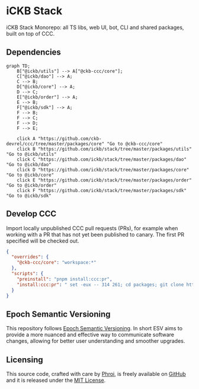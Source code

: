 # iCKB Stack

iCKB Stack Monorepo: all TS libs, web UI, bot, CLI and shared packages, built on top of CCC.

## Dependencies

```mermaid
graph TD;
    B["@ickb/utils"] --> A["@ckb-ccc/core"];
    C["@ickb/dao"] --> A;
    C --> B;
    D["@ickb/core"] --> A;
    D --> C;
    E["@ickb/order"] --> A;
    E --> B;
    F["@ickb/sdk"] --> A;
    F --> B;
    F --> C;
    F --> D;
    F --> E;

    click A "https://github.com/ckb-devrel/ccc/tree/master/packages/core" "Go to @ckb-ccc/core"
    click B "https://github.com/ickb/stack/tree/master/packages/utils" "Go to @ickb/utils"
    click C "https://github.com/ickb/stack/tree/master/packages/dao" "Go to @ickb/dao"
    click D "https://github.com/ickb/stack/tree/master/packages/core" "Go to @ickb/core"
    click E "https://github.com/ickb/stack/tree/master/packages/order" "Go to @ickb/order"
    click F "https://github.com/ickb/stack/tree/master/packages/sdk" "Go to @ickb/sdk"
```

## Develop CCC

Import locally unpublished CCC pull requests (PRs), for example when working with a PR that has not yet been published to canary. The first PR specified will be checked out.

```json
{
  "overrides": {
    "@ckb-ccc/core": "workspace:*"
  },
  "scripts": {
    "preinstall": "pnpm install:ccc:pr",
    "install:ccc:pr": " set -eux -- 314 261; cd packages; git clone https://github.com/ckb-devrel/ccc.git || exit 0; cd ccc; st=true; for p in $@; do git fetch origin pull/$p/head:pr-$p; if $st; then git checkout pr-$p; st=false; else git merge --no-ff --no-edit pr-$p; fi; done; pnpm -r install"
  }
}
```

## Epoch Semantic Versioning

This repository follows [Epoch Semantic Versioning](https://antfu.me/posts/epoch-semver). In short ESV aims to provide a more nuanced and effective way to communicate software changes, allowing for better user understanding and smoother upgrades.

## Licensing

This source code, crafted with care by [Phroi](https://phroi.com/), is freely available on [GitHub](https://github.com/ickb/stack/) and it is released under the [MIT License](./LICENSE).
